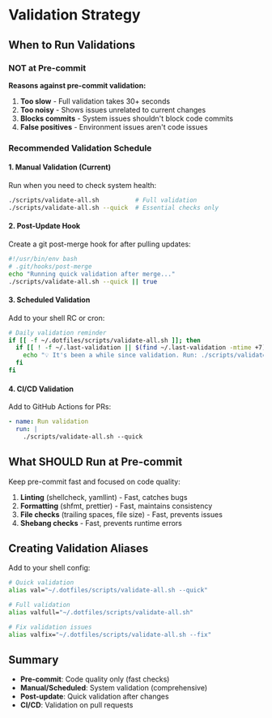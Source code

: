 # Validation Strategy

## When to Run Validations

### NOT at Pre-commit

**Reasons against pre-commit validation:**

1. **Too slow** - Full validation takes 30+ seconds
2. **Too noisy** - Shows issues unrelated to current changes
3. **Blocks commits** - System issues shouldn't block code commits
4. **False positives** - Environment issues aren't code issues

### Recommended Validation Schedule

#### 1. Manual Validation (Current)

Run when you need to check system health:

```bash
./scripts/validate-all.sh          # Full validation
./scripts/validate-all.sh --quick  # Essential checks only
```

#### 2. Post-Update Hook

Create a git post-merge hook for after pulling updates:

```bash
#!/usr/bin/env bash
# .git/hooks/post-merge
echo "Running quick validation after merge..."
./scripts/validate-all.sh --quick || true
```

#### 3. Scheduled Validation

Add to your shell RC or cron:

```bash
# Daily validation reminder
if [[ -f ~/.dotfiles/scripts/validate-all.sh ]]; then
  if [[ ! -f ~/.last-validation || $(find ~/.last-validation -mtime +7) ]]; then
    echo "💡 It's been a while since validation. Run: ./scripts/validate-all.sh"
  fi
fi
```

#### 4. CI/CD Validation

Add to GitHub Actions for PRs:

```yaml
- name: Run validation
  run: |
    ./scripts/validate-all.sh --quick
```

## What SHOULD Run at Pre-commit

Keep pre-commit fast and focused on code quality:

1. **Linting** (shellcheck, yamllint) - Fast, catches bugs
2. **Formatting** (shfmt, prettier) - Fast, maintains consistency
3. **File checks** (trailing spaces, file size) - Fast, prevents issues
4. **Shebang checks** - Fast, prevents runtime errors

## Creating Validation Aliases

Add to your shell config:

```bash
# Quick validation
alias val="~/.dotfiles/scripts/validate-all.sh --quick"

# Full validation
alias valfull="~/.dotfiles/scripts/validate-all.sh"

# Fix validation issues
alias valfix="~/.dotfiles/scripts/validate-all.sh --fix"
```

## Summary

- **Pre-commit**: Code quality only (fast checks)
- **Manual/Scheduled**: System validation (comprehensive)
- **Post-update**: Quick validation after changes
- **CI/CD**: Validation on pull requests
